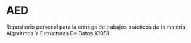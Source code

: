 # AED
Repositorio personal para la entrega de trabajos prácticos de la materia Algoritmos Y Estructuras De Datos K1051
